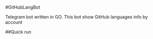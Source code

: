 #GitHubLangBot

Telegram bot written in GO. This bot show GitHub languages info by account

##Quick run
